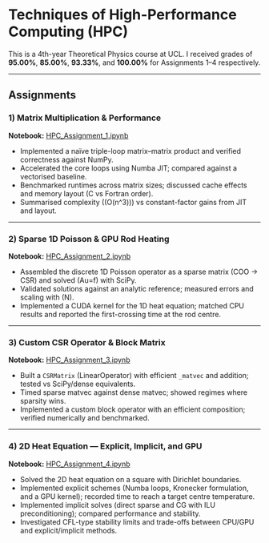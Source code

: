 # Techniques of High-Performance Computing (HPC)

This is a 4th-year Theoretical Physics course at UCL. I received grades of **95.00%**, **85.00%**, **93.33%**, and **100.00%** for Assignments 1–4 respectively.

---

## Assignments

### 1) Matrix Multiplication & Performance
**Notebook:** [HPC_Assignment_1.ipynb](HPC_Assignment_1.ipynb)  
- Implemented a naïve triple-loop matrix–matrix product and verified correctness against NumPy.
- Accelerated the core loops using Numba JIT; compared against a vectorised baseline.
- Benchmarked runtimes across matrix sizes; discussed cache effects and memory layout (C vs Fortran order).
- Summarised complexity (\(O(n^3)\)) vs constant-factor gains from JIT and layout.

---

### 2) Sparse 1D Poisson & GPU Rod Heating
**Notebook:** [HPC_Assignment_2.ipynb](HPC_Assignment_2.ipynb)  
- Assembled the discrete 1D Poisson operator as a sparse matrix (COO → CSR) and solved \(Au=f\) with SciPy.
- Validated solutions against an analytic reference; measured errors and scaling with \(N\).
- Implemented a CUDA kernel for the 1D heat equation; matched CPU results and reported the first-crossing time at the rod centre.

---

### 3) Custom CSR Operator & Block Matrix
**Notebook:** [HPC_Assignment_3.ipynb](HPC_Assignment_3.ipynb)  
- Built a `CSRMatrix` (LinearOperator) with efficient `_matvec` and addition; tested vs SciPy/dense equivalents.
- Timed sparse matvec against dense matvec; showed regimes where sparsity wins.
- Implemented a custom block operator with an efficient composition; verified numerically and benchmarked.

---

### 4) 2D Heat Equation — Explicit, Implicit, and GPU
**Notebook:** [HPC_Assignment_4.ipynb](HPC_Assignment_4.ipynb)  
- Solved the 2D heat equation on a square with Dirichlet boundaries.
- Implemented explicit schemes (Numba loops, Kronecker formulation, and a GPU kernel); recorded time to reach a target centre temperature.
- Implemented implicit solves (direct sparse and CG with ILU preconditioning); compared performance and stability.
- Investigated CFL-type stability limits and trade-offs between CPU/GPU and explicit/implicit methods.

